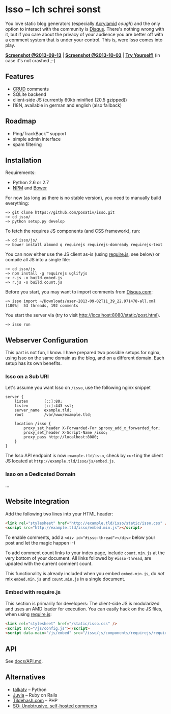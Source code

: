 Isso – Ich schrei sonst
=======================

You love static blog generators (especially [Acrylamid][1] *cough*) and the
only option to interact with the community is [Disqus][2]. There's nothing
wrong with it, but if you care about the privacy of your audience you are
better off with a comment system that is under your control. This is, were
Isso comes into play.

[1]: https://github.com/posativ/acrylamid
[2]: https://disqus.com/

**[Screenshot @2013-09-13](http://posativ.org/~tmp/isso-preview.png)** |
**[Screenshot @2013-10-03](http://rw.posativ.org/n1v/o)** |
**[Try Yourself!](http://posativ.org/isso/static/post.html)** (in case it's not crashed ;-)


Features
--------

* [CRUD](https://en.wikipedia.org/wiki/Create,_read,_update_and_delete) comments
* SQLite backend
* client-side JS (currently 60kb minified (20.5 gzipped))
* I18N, available in german and english (also fallback)


Roadmap
-------

- Ping/TrackBack™ support
- simple admin interface
- spam filtering


Installation
------------

Requirements:

- Python 2.6 or 2.7
- [NPM](https://npmjs.org/) and [Bower](http://bower.io/)

For now (as long as there is no stable version), you need to manually
build everything:

    ~> git clone https://github.com/posativ/isso.git
    ~> cd isso/
    ~> python setup.py develop

To fetch the requires JS components (and CSS framework), run:

    ~> cd isso/js/
    ~> bower install almond q requirejs requirejs-domready requirejs-text

You can now either use the JS client as-is (using [require.js][r.js], see
below) or compile all JS into a single file:

    ~> cd isso/js
    ~> npm install -g requirejs uglifyjs
    ~> r.js -o build.embed.js
    ~> r.js -o build.count.js

Before you start, you may want to import comments from
[Disqus.com](https://disqus.com/):

    ~> isso import ~/Downloads/user-2013-09-02T11_39_22.971478-all.xml
    [100%]  53 threads, 192 comments

You start the server via (try to visit [http://localhost:8080/static/post.html]()).

    ~> isso run


Webserver Configuration
-----------------------

This part is not fun, I know. I have prepared two possible setups for nginx,
using Isso on the same domain as the blog, and on a different domain. Each
setup has its own benefits.

### Isso on a Sub URI

Let's assume you want Isso on `/isso`, use the following nginx snippet

```nginx
server {
    listen       [::]:80;
    listen       [::]:443 ssl;
    server_name  example.tld;
    root         /var/www/example.tld;

    location /isso {
        proxy_set_header X-Forwarded-For $proxy_add_x_forwarded_for;
        proxy_set_header X-Script-Name /isso;
        proxy_pass http://localhost:8080;
    }
}
```

The Isso API endpoint is now `example.tld/isso`, check by `curl`ing the client
JS located at `http://example.tld/isso/js/embed.js`.

### Isso on a Dedicated Domain

...


Website Integration
-------------------

Add the following two lines into your HTML header:

```html
<link rel="stylesheet" href="http://example.tld/isso/static/isso.css" />
<script src="http://example.tld/isso/embed.min.js"></script>
```

To enable comments, add a `<div id="#isso-thread"></div>` below your post and
let the magic happen :-)

To add comment count links to your index page, include `count.min.js` at the
very bottom of your document. All links followed by `#isso-thread`, are
updated with the current comment count.

This functionality is already included when you embed `embed.min.js`, do
*not* mix `embed.min.js` and `count.min.js` in a single document.

### Embed with require.js

This section is primarily for developers: The client-side JS is modularized
and uses an AMD loader for execution. You can easily hack on the JS files,
when using [require.js][r.js]:

```html
<link rel="stylesheet" href="/static/isso.css" />
<script src="/js/config.js"></script>
<script data-main="/js/embed" src="/isso/js/components/requirejs/require.js"></script>
```


API
---

See [docs/API.md](https://github.com/posativ/isso/blob/master/docs/API.md).


Alternatives
------------

- [talkatv](https://github.com/talkatv/talkatv) – Python
- [Juvia](https://github.com/phusion/juvia) – Ruby on Rails
- [Tildehash.com](http://www.tildehash.com/?article=why-im-reinventing-disqus) – PHP
- [SO: Unobtrusive, self-hosted comments](http://stackoverflow.com/q/2053217)


[r.js]: http://require.js/
